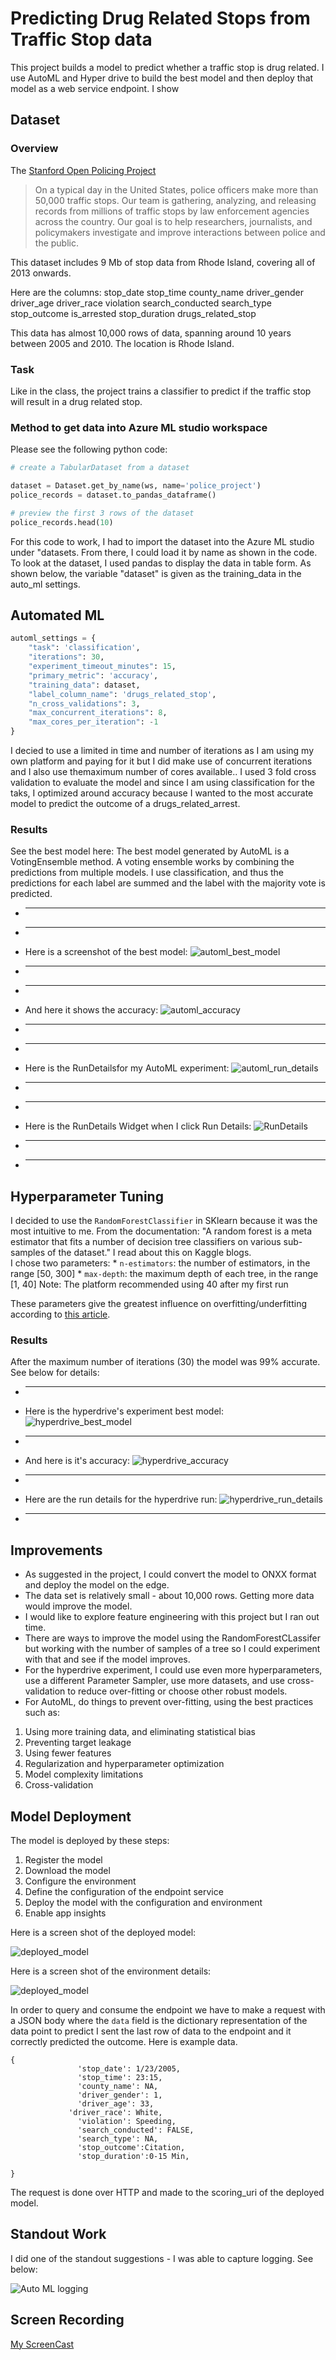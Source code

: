 # Predicting Drug Related Stops from Traffic Stop data

This project builds a model to predict whether a traffic stop is drug related. I use AutoML and Hyper drive to build the best model and
then deploy that model as a web service endpoint.  I show  

## Dataset

### Overview

The [Stanford Open Policing Project ](https://www.kaggle.com/faressayah/stanford-open-policing-project) 

> On a typical day in the United States, police officers make more than 50,000 traffic stops. Our team is gathering, analyzing, and releasing records from millions of traffic stops by law enforcement agencies across the country. Our goal is to help researchers, journalists, and policymakers investigate and improve interactions between police and the public.

This dataset includes 9 Mb of stop data from Rhode Island, covering all of 2013 onwards. 

Here are the columns:
stop_date	stop_time	county_name	driver_gender	driver_age	driver_race	violation	search_conducted	search_type	stop_outcome	is_arrested	stop_duration	drugs_related_stop

This data has almost 10,000 rows of data, spanning around 10 years between 2005 and 2010.  The location is Rhode Island.  


### Task

Like in the class, the project trains a classifier to predict if the traffic stop will result in a drug related stop.


### Method to get data into Azure ML studio workspace

Please see the following python code:

```python
# create a TabularDataset from a dataset

dataset = Dataset.get_by_name(ws, name='police_project')
police_records = dataset.to_pandas_dataframe()

# preview the first 3 rows of the dataset
police_records.head(10)
```
For this code to work, I had to import the dataset into the Azure ML studio under "datasets.  From there, I could load it by name as shown in the code.  To look at the dataset, I used pandas to display the data in table form. As shown below, the variable "dataset" is given as the training_data in the auto_ml settings. 

## Automated ML

```python
automl_settings = {
    "task": 'classification',
    "iterations": 30,
    "experiment_timeout_minutes": 15,
    "primary_metric": 'accuracy',
    "training_data": dataset,
    "label_column_name": 'drugs_related_stop',
    "n_cross_validations": 3,
    "max_concurrent_iterations": 8,
    "max_cores_per_iteration": -1
}
```
I decied to use a limited in time and number of iterations as I am using my own platform and paying for it but I did make use of concurrent iterations and I also use themaximum number of cores available.. 
I used 3 fold cross validation to evaluate the model and since I am using classification for the taks, I optimized around accuracy because I wanted to the most accurate model to predict the outcome of a drugs_related_arrest. 

### Results

See the best model here:
The best model generated by AutoML is a VotingEnsemble method. A voting ensemble works by combining the predictions from multiple models. I use classification, and thus the predictions for each label are summed and the label with the majority vote is predicted.
* --------------------------------------------------
* --------------------------------------------------
* Here is a screenshot of the best model: 
![automl_best_model](./screenshots/automl_best_model.png)
* --------------------------------------------------
* --------------------------------------------------
* And here it shows the accuracy: 
![automl_accuracy](./screenshots/automl_accuracy.png)
* --------------------------------------------------
* --------------------------------------------------
* Here is the RunDetailsfor my AutoML experiment: 
![automl_run_details](./screenshots/automl_run_details.png)
* --------------------------------------------------
* --------------------------------------------------
* Here is the RunDetails Widget when I click Run Details:
![RunDetails](./screenshots/RunDetailsWidget.png)
* --------------------------------------------------
* --------------------------------------------------
## Hyperparameter Tuning

I decided to use the `RandomForestClassifier` in SKlearn because it was the most intuitive to me.  From the documentation:
"A random forest is a meta estimator that fits a number of decision tree classifiers on various sub-samples of the dataset."
I read about this on Kaggle blogs.  
I chose two parameters:
    * `n-estimators`: the number of estimators, in the range [50, 300]
    * `max-depth`: the maximum depth of each tree, in the range [1, 40] Note:  The platform recommended using 40 after my first run

These parameters give the greatest influence on overfitting/underfitting according to [this article](https://towardsdatascience.com/hyperparameters-of-decision-trees-explained-with-visualizations-1a6ef2f67edf). 

### Results

After the maximum number of iterations (30) the model was 99% accurate.  See below for details:
* --------------------------------------------------
* Here is the hyperdrive's experiment best model:
![hyperdrive_best_model](./screenshots/hyperdrive_best_model.png)

* --------------------------------------------------
* And here is it's accuracy: 
![hyperdrive_accuracy](./screenshots/hyperdrive_accuracy.png)
* --------------------------------------------------
* Here are the run details for the hyperdrive run:
![hyperdrive_run_details](./screenshots/hyperdrive_run_details.png)
* --------------------------------------------------
## Improvements

* As suggested in the project, I could convert the model to ONXX format and deploy the model on the edge.
* The data set is relatively small - about 10,000 rows.  Getting more data would improve the model. 
* I would like to explore feature engineering with this project but I ran out time. 
* There are ways to improve the model using the RandomForestCLassifer but working with the number of samples of a tree so I could experiment with that and see if the model improves. 
* For the hyperdrive experiment, I could use even more hyperparameters, use a different Parameter Sampler, use more datasets, and use cross-validation to reduce over-fitting or choose other robust models.
* For AutoML, do things to prevent over-fitting, using the best practices such as:
1. Using more training data, and eliminating statistical bias
2. Preventing target leakage
3. Using fewer features
4. Regularization and hyperparameter optimization
5. Model complexity limitations
6. Cross-validation

## Model Deployment

The model is deployed by these steps:

1. Register the model 
2. Download the model
2. Configure the environment
3. Define the configuration of the endpoint service
4. Deploy the model with the configuration and environment
5. Enable app insights 

Here is a screen shot of the deployed model:

![deployed_model](./screenshots/deployed_model.png)

Here is a screen shot of the environment details:

![deployed_model](./screenshots/environment_details.png)

In order to query and consume the endpoint we have to make a request with a JSON body where the `data` field is the dictionary representation of the data point
to predict
I sent the last row of data to the endpoint and it correctly predicted the outcome.  Here is example data.
```
{
               'stop_date': 1/23/2005,
               'stop_time': 23:15,
               'county_name': NA,
               'driver_gender': 1,
               'driver_age': 33,
			 'driver_race': White,
               'violation': Speeding,
               'search_conducted': FALSE,
               'search_type': NA,
               'stop_outcome':Citation,
               'stop_duration':0-15 Min,

}
```

The request is done over HTTP and made to the scoring_uri of the deployed model. 

## Standout Work
I did one of the standout suggestions - I was able to capture logging.  See below:


![Auto ML logging](./screenshots/automl_loggin.png)

## Screen Recording

[My ScreenCast](https://youtu.be/A648F3SHp0M)
